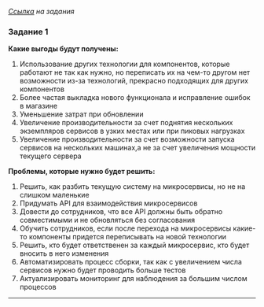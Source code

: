 _[Ссылка](https://github.com/netology-code/devkub-homeworks/blob/main/11-microservices-01-intro.md) на задания_

### Задание 1

**Какие выгоды будут получены:**
1. Использование других технологии для компонентов, которые работают не так как нужно, но переписать их на чем-то другом нет возможности из-за технологий, прекрасно подходящих для других компонентов
2. Более частая выкладка нового функционала и исправление ошибок в магазине
3. Уменьшение затрат при обновлении
4. Увеличение производительности за счет поднятия нескольких экземпляров сервисов в узких местах или при пиковых нагрузках
5. Увеличение производительности за счет возможности запуска сервисов на нескольких машинах,а не за счет увеличения мощности текущего сервера

**Проблемы, которые нужно будет решить:**
1. Решить, как разбить текущую систему на микросервисы, но не на слишком маленькие
2. Придумать API для взаимодействия микросервисов
3. Довести до сотрудников, что все API должны быть обратно совместимыми и не обновляться без согласования
4. Обучить сотрудников, если после перехода на микросервисы какие-то компоненты придется переписывать на новой технологии
5. Решить, кто будет ответственен за каждый микросервис, кто будет вносить в него изменения
6. Автоматизировать процесс сборки, так как с увеличением числа сервисов нужно будет проводить больше тестов
7. Актуализировать мониторинг для наблюдения за большим числом процессов

---